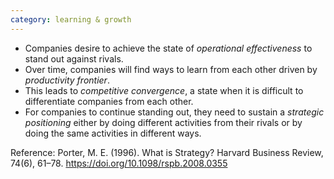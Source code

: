 ```yaml
---
category: learning & growth
---
```

<!--# -->

- Companies desire to achieve the state of *operational effectiveness* to stand out against rivals.
- Over time, companies will find ways to learn from each other driven by *productivity frontier*.
- This leads to *competitive convergence*, a state when it is difficult to differentiate companies from each other. 
- For companies to continue standing out, they need to sustain a *strategic positioning* either by doing different activities from their rivals or by doing the same activities in different ways.

Reference:
Porter, M. E. (1996). What is Strategy? Harvard Business Review, 74(6), 61–78. https://doi.org/10.1098/rspb.2008.0355

